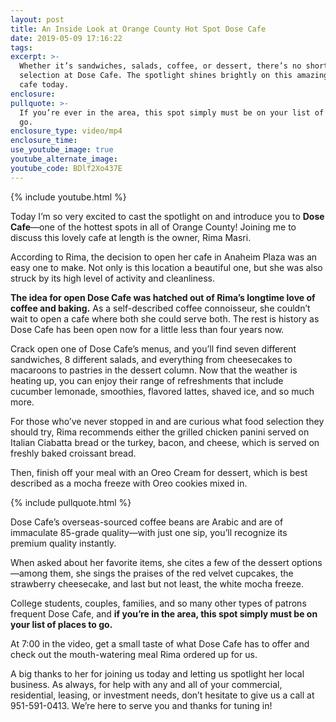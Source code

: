 ```yaml
---
layout: post
title: An Inside Look at Orange County Hot Spot Dose Cafe
date: 2019-05-09 17:16:22
tags:
excerpt: >-
  Whether it’s sandwiches, salads, coffee, or dessert, there’s no shortage of
  selection at Dose Cafe. The spotlight shines brightly on this amazing, elegant
  cafe today.
enclosure:
pullquote: >-
  If you’re ever in the area, this spot simply must be on your list of places to
  go.
enclosure_type: video/mp4
enclosure_time:
use_youtube_image: true
youtube_alternate_image:
youtube_code: BDlf2Xo437E
---
```


{% include youtube.html %}

Today I’m so very excited to cast the spotlight on and introduce you to **Dose Cafe**—one of the hottest spots in all of Orange County\! Joining me to discuss this lovely cafe at length is the owner, Rima Masri.&nbsp;

According to Rima, the decision to open her cafe in Anaheim Plaza was an easy one to make. Not only is this location a beautiful one, but she was also struck by its high level of activity and cleanliness.

**The idea for open Dose Cafe was hatched out of Rima’s longtime love of coffee and baking.** As a self-described coffee connoisseur, she couldn’t wait to open a cafe where both she could serve both. The rest is history as Dose Cafe has been open now for a little less than four years now. &nbsp;&nbsp;

Crack open one of Dose Cafe’s menus, and you’ll find seven different sandwiches, 8 different salads, and everything from cheesecakes to macaroons to pastries in the dessert column. Now that the weather is heating up, you can enjoy their range of refreshments that include cucumber lemonade, smoothies, flavored lattes, shaved ice, and so much more.&nbsp;

For those who’ve never stopped in and are curious what food selection they should try, Rima recommends either the grilled chicken panini served on Italian Ciabatta bread or the turkey, bacon, and cheese, which is served on freshly baked croissant bread.&nbsp;

Then, finish off your meal with an Oreo Cream for dessert, which is best described as a mocha freeze with Oreo cookies mixed in. &nbsp;&nbsp;

{% include pullquote.html %}

Dose Cafe’s overseas-sourced coffee beans are Arabic and are of immaculate 85-grade quality—with just one sip, you’ll recognize its premium quality instantly.&nbsp;

When asked about her favorite items, she cites a few of the dessert options—among them, she sings the praises of the red velvet cupcakes, the strawberry cheesecake, and last but not least, the white mocha freeze.&nbsp;

College students, couples, families, and so many other types of patrons frequent Dose Cafe, and **if you’re in the area, this spot simply must be on your list of places to go.**

At 7:00 in the video, get a small taste of what Dose Cafe has to offer and check out the mouth-watering meal Rima ordered up for us. &nbsp;

A big thanks to her for joining us today and letting us spotlight her local business. As always, for help with any and all of your commercial, residential, leasing, or investment needs, don’t hesitate to give us a call at 951-591-0413. We’re here to serve you and thanks for tuning in\! &nbsp;&nbsp;<br>&nbsp;

&nbsp;